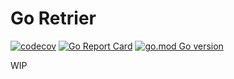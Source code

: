 # Go Retrier

[![codecov](https://codecov.io/gh/TonyPath/retrier/branch/master/graph/badge.svg?token=MNSBQIUJBK)](https://codecov.io/gh/TonyPath/retrier)
[![Go Report Card](https://goreportcard.com/badge/github.com/TonyPath/helloworld)](https://goreportcard.com/report/github.com/TonyPath/helloworld)
[![go.mod Go version](https://img.shields.io/github/go-mod/go-version/TonyPath/retrier)](https://github.com/TonyPath/retrier)

WIP